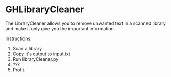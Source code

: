 # GHLibraryCleaner
The LibraryCleaner allows you to remove unwanted text in a scanned library and make it only give you the important information.

Instructions:
1. Scan a library
2. Copy it's output to input.txt
3. Run libraryCleaner.py
4. ???
5. Profit

